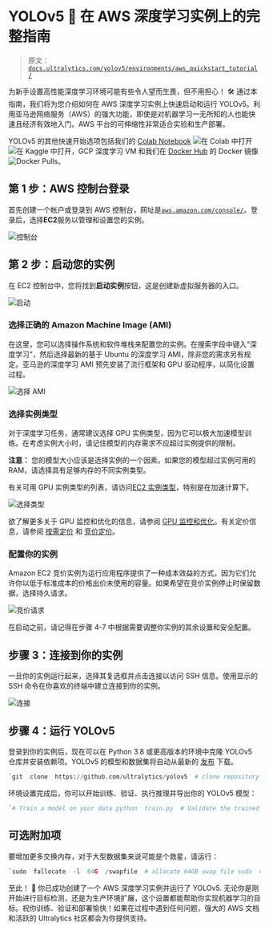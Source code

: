 # YOLOv5 🚀 在 AWS 深度学习实例上的完整指南

> 原文：[`docs.ultralytics.com/yolov5/environments/aws_quickstart_tutorial/`](https://docs.ultralytics.com/yolov5/environments/aws_quickstart_tutorial/)

为新手设置高性能深度学习环境可能有些令人望而生畏，但不用担心！ 🛠️ 通过本指南，我们将为您介绍如何在 AWS 深度学习实例上快速启动和运行 YOLOv5。利用亚马逊网络服务（AWS）的强大功能，即使是对机器学习一无所知的人也能快速且经济有效地入门。AWS 平台的可伸缩性非常适合实验和生产部署。

YOLOv5 的其他快速开始选项包括我们的 [Colab Notebook](https://colab.research.google.com/github/ultralytics/yolov5/blob/master/tutorial.ipynb) ![在 Colab 中打开](https://colab.research.google.com/github/ultralytics/yolov5/blob/master/tutorial.ipynb) ![在 Kaggle 中打开](https://www.kaggle.com/ultralytics/yolov5)，GCP 深度学习 VM 和我们在 [Docker Hub](https://hub.docker.com/r/ultralytics/yolov5) 的 Docker 镜像 ![Docker Pulls](https://hub.docker.com/r/ultralytics/yolov5)。

## 第 1 步：AWS 控制台登录

首先创建一个帐户或登录到 AWS 控制台，网址是[`aws.amazon.com/console/`](https://aws.amazon.com/console/)。登录后，选择**EC2**服务以管理和设置您的实例。

![控制台](img/0673150a2e1ed632ffa72412b9268841.png)

## 第 2 步：启动您的实例

在 EC2 控制台中，您将找到**启动实例**按钮，这是创建新虚拟服务器的入口。

![启动](img/bec8f11d990f5a6dff448129353fbba3.png)

### 选择正确的 Amazon Machine Image (AMI)

在这里，您可以选择操作系统和软件堆栈来配置您的实例。在搜索字段中键入“深度学习”，然后选择最新的基于 Ubuntu 的深度学习 AMI，除非您的需求另有规定。亚马逊的深度学习 AMI 预先安装了流行框架和 GPU 驱动程序，以简化设置过程。

![选择 AMI](img/a418dbe002575f8245bdba58a0ca85b2.png)

### 选择实例类型

对于深度学习任务，通常建议选择 GPU 实例类型，因为它可以极大加速模型训练。在考虑实例大小时，请记住模型的内存需求不应超过实例提供的限制。

**注意：** 您的模型大小应该是选择实例的一个因素。如果您的模型超过实例可用的 RAM，请选择具有足够内存的不同实例类型。

有关可用 GPU 实例类型的列表，请访问[EC2 实例类型](https://aws.amazon.com/ec2/instance-types/)，特别是在加速计算下。

![选择类型](img/60e46c44e3b8f388b4973a3560506b6e.png)

欲了解更多关于 GPU 监控和优化的信息，请参阅 [GPU 监控和优化](https://docs.aws.amazon.com/dlami/latest/devguide/tutorial-gpu.html)。有关定价信息，请参阅 [按需定价](https://aws.amazon.com/ec2/pricing/on-demand/) 和 [竞价定价](https://aws.amazon.com/ec2/spot/pricing/)。

### 配置你的实例

Amazon EC2 竞价实例为运行应用程序提供了一种成本效益的方式，因为它们允许你以低于标准成本的价格出价未使用的容量。如果希望在竞价实例停止时保留数据，选择持久请求。

![竞价请求](img/8c96afae98a9590bb2dc95963cbd21ee.png)

在启动之前，请记得在步骤 4-7 中根据需要调整你实例的其余设置和安全配置。

## 步骤 3：连接到你的实例

一旦你的实例运行起来，选择其复选框并点击连接以访问 SSH 信息。使用显示的 SSH 命令在你喜欢的终端中建立连接到你的实例。

![连接](img/6d512f584623d61953ef7e3fda957e52.png)

## 步骤 4：运行 YOLOv5

登录到你的实例后，现在可以在 Python 3.8 或更高版本的环境中克隆 YOLOv5 仓库并安装依赖项。YOLOv5 的模型和数据集将自动从最新的 [发布](https://github.com/ultralytics/yolov5/releases) 下载。

```py
`git  clone  https://github.com/ultralytics/yolov5  # clone repository cd  yolov5 pip  install  -r  requirements.txt  # install dependencies` 
```

环境设置完成后，你可以开始训练、验证、执行推理并导出你的 YOLOv5 模型：

```py
`# Train a model on your data python  train.py  # Validate the trained model for Precision, Recall, and mAP python  val.py  --weights  yolov5s.pt  # Run inference using the trained model on your images or videos python  detect.py  --weights  yolov5s.pt  --source  path/to/images  # Export the trained model to other formats for deployment python  export.py  --weights  yolov5s.pt  --include  onnx  coreml  tflite` 
```

## 可选附加项

要增加更多交换内存，对于大型数据集来说可能是个救星，请运行：

```py
`sudo  fallocate  -l  64G  /swapfile  # allocate 64GB swap file sudo  chmod  600  /swapfile  # modify permissions sudo  mkswap  /swapfile  # set up a Linux swap area sudo  swapon  /swapfile  # activate swap file free  -h  # verify swap memory` 
```

至此！ 🎉 你已成功创建了一个 AWS 深度学习实例并运行了 YOLOv5\. 无论你是刚开始进行目标检测，还是为生产环境扩展，这个设置都能帮助你实现机器学习的目标。祝你训练、验证和部署愉快！如果在过程中遇到任何问题，强大的 AWS 文档和活跃的 Ultralytics 社区都会为你提供支持。
